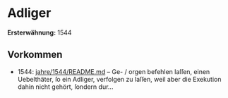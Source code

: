 # Adliger

**Ersterwähnung:** 1544

## Vorkommen
- 1544: [jahre/1544/README.md](../jahre/1544/README.md) – Ge- /
orgen befehlen laſſen, einen Uebelthäter, ſo ein Adliger,
verfolgen zu laſſen, weil aber die Exekution dahin nicht
gehört, ſondern dur...
